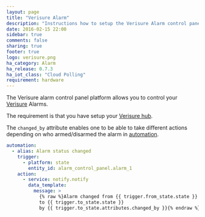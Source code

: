 ```yaml
---
layout: page
title: "Verisure Alarm"
description: "Instructions how to setup the Verisure Alarm control panel within Home Assistant."
date: 2016-02-15 22:00
sidebar: true
comments: false
sharing: true
footer: true
logo: verisure.png
ha_category: Alarm
ha_release: 0.7.3
ha_iot_class: "Cloud Polling"
requirement: hardware
---
```



The Verisure alarm control panel platform allows you to control your [Verisure](https://www.verisure.com/) Alarms.

The requirement is that you have setup your [Verisure hub](/components/verisure/).

The `changed_by` attribute enables one to be able to take different actions depending on who armed/disarmed the alarm in [automation](/getting-started/automation/).

```yaml
automation:
  - alias: Alarm status changed
    trigger:
      - platform: state
        entity_id: alarm_control_panel.alarm_1
    action:
      - service: notify.notify
        data_template:
          message: >
            {% raw %}Alarm changed from {{ trigger.from_state.state }}
            to {{ trigger.to_state.state }}
            by {{ trigger.to_state.attributes.changed_by }}{% endraw %}
```
